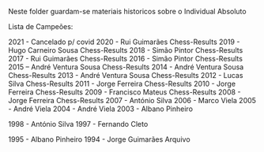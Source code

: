 Neste folder guardam-se materiais historicos sobre o Individual Absoluto

Lista de Campeões:

2021 - Cancelado p/ covid
2020 - Rui Guimarães Chess-Results
2019 - Hugo Carneiro Sousa Chess-Results
2018 - Simão Pintor Chess-Results
​2017 - Rui Guimarães Chess-Results
2016 - Simão Pintor Chess-Results
2015 – André Ventura Sousa Chess-Results
2014 - André Ventura Sousa Chess-Results
2013 - André Ventura Sousa Chess-Results
2012 - Lucas Silva Chess-Results
2011 - Jorge Ferreira Chess-Results
2010 - Jorge Ferreira Chess-Results
2009 - Francisco Mateus Chess-Results
2008 - Jorge Ferreira Chess-Results
2007 - António Silva
2006 - Marco Viela
2005 - André Viela
2004 - André Viela
2003 - Albano Pinheiro

​1998 - António Silva
1997 - Fernando Cleto

1995 - Albano Pinheiro
1994  - Jorge Guimarães Arquivo
